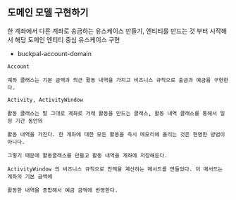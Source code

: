 ## 도메인 모델 구현하기

한 계좌에서 다른 계좌로 송금하는 유스케이스 만들기, 엔티티를 만드는 것 부터 시작해서 해당 도메인 엔티티 중심 유스케이스 구현

* buckpal-account-domain

```
Account

계좌 클래스는 기본 금액과 최근 활동 내역을 가지고 비즈니스 규칙으로 출금과 예금을 구현한다. 

Activity, ActivityWindow

활동 클래스는 말 그대로 계좌로 거래 활동을 만드는 클래스, 활동 내역 클래스를 통해서 일정 기간 동안의

활동 내역을 가진다. 한 계좌에 대한 모든 활동을 즉시 메모리에 올리는 것은 현명한 방법이 아니다.

그렇기 때문에 활동클래스를 만들고 활동 내역을 계좌에 저장해둔다. 

ActivityWindow 의 비즈니스 규칙으로 잔액을 계산하는 메서드를 만들었다. 이 메서드는 계좌의 기본 금액에

활동한 내역을 종합해서 예금 금액에 반영한다.

```
